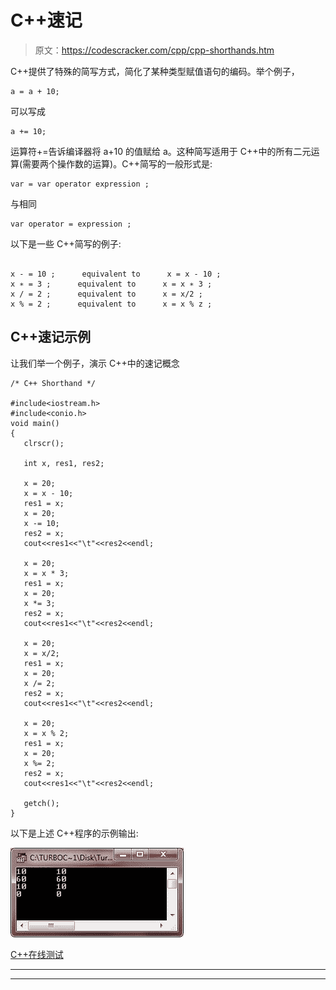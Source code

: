 # C++速记

> 原文：<https://codescracker.com/cpp/cpp-shorthands.htm>

C++提供了特殊的简写方式，简化了某种类型赋值语句的编码。举个例子，

```
a = a + 10;
```

可以写成

```
a += 10;
```

运算符+=告诉编译器将 a+10 的值赋给 a。这种简写适用于 C++中的所有二元运算(需要两个操作数的运算)。C++简写的一般形式是:

```
var = var operator expression ;
```

与相同

```
var operator = expression ;
```

以下是一些 C++简写的例子:

```

x - = 10 ;      equivalent to      x = x - 10 ;
x ∗ = 3 ;      equivalent to      x = x ∗ 3 ;
x / = 2 ;      equivalent to      x = x/2 ;
x % = 2 ;      equivalent to      x = x % z ;
```

## C++速记示例

让我们举一个例子，演示 C++中的速记概念

```
/* C++ Shorthand */

#include<iostream.h>
#include<conio.h>
void main()
{
   clrscr();

   int x, res1, res2;

   x = 20;
   x = x - 10;
   res1 = x;
   x = 20;
   x -= 10;
   res2 = x;
   cout<<res1<<"\t"<<res2<<endl;

   x = 20;
   x = x * 3;
   res1 = x;
   x = 20;
   x *= 3;
   res2 = x;
   cout<<res1<<"\t"<<res2<<endl;

   x = 20;
   x = x/2;
   res1 = x;
   x = 20;
   x /= 2;
   res2 = x;
   cout<<res1<<"\t"<<res2<<endl;

   x = 20;
   x = x % 2;
   res1 = x;
   x = 20;
   x %= 2;
   res2 = x;
   cout<<res1<<"\t"<<res2<<endl;

   getch();
}
```

以下是上述 C++程序的示例输出:

![c++ shorthand](img/d2c87e55d0d8b871ab9281a0773e5519.png)

[C++在线测试](/exam/showtest.php?subid=3)

* * *

* * *
